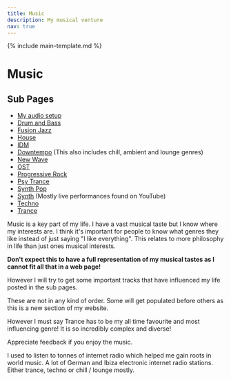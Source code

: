 ```yaml
---
title: Music
description: My musical venture
nav: true
---
```


{% include main-template.md %}

# Music

## Sub Pages

* [My audio setup](/music/audio-setup.html)
* [Drum and Bass](/music/dnb.html)
* [Fusion Jazz](/music/fusion-jazz.html)
* [House](/music/house.html)
* [IDM](/music/idm.html)
* [Downtempo](/music/downtempo.html) (This also includes chill, ambient and lounge genres)
* [New Wave](/music/new-wave.html)
* [OST](/music/ost.html)
* [Progressive Rock](/music/progressive-rock.html)
* [Psy Trance](/music/psy-trance.html)
* [Synth Pop](/music/synth-pop.html)
* [Synth](/music/synth.html) (Mostly live performances found on YouTube)
* [Techno](/music/techno.html)
* [Trance](/music/trance.html)

Music is a key part of my life. I have a vast musical taste but I know where my interests are. I think it's important for people to know what genres they like instead of just saying "I like everything". This relates to more philosophy in life than just ones musical interests.

**Don't expect this to have a full representation of my musical tastes as I cannot fit all that in a web page!**

​However I will try to get some important tracks that have influenced my life posted in the sub pages.

These are not in any kind of order. Some will get populated before others as this is a new section of my website.

However I must say Trance has to be my all time favourite and most influencing genre! It is so incredibly complex and diverse!

Appreciate feedback if you enjoy the music.

I used to listen to tonnes of internet radio which helped me gain roots in world music. A lot of German and Ibiza electronic internet radio stations. Either trance, techno or chill / lounge mostly.
